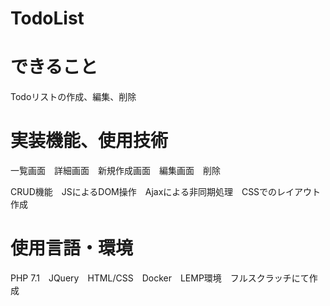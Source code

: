 # TodoList

# できること

Todoリストの作成、編集、削除


# 実装機能、使用技術

一覧画面　詳細画面　新規作成画面　編集画面　削除

CRUD機能　JSによるDOM操作　Ajaxによる非同期処理　CSSでのレイアウト作成


# 使用言語・環境

PHP 7.1　JQuery　HTML/CSS　Docker　LEMP環境　フルスクラッチにて作成
